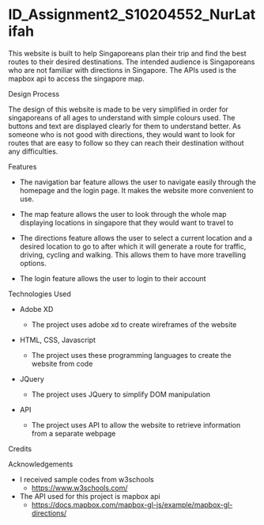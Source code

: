 # ID_Assignment2_S10204552_NurLatifah

This website is built to help Singaporeans plan their trip and find the best routes to their desired destinations. The intended audience is Singaporeans who are not familiar with directions in Singapore. The APIs used is the mapbox api to access the singapore map.


Design Process

The design of this website is made to be very simplified in order for singaporeans of all ages to understand with simple colours used. The buttons and text are displayed clearly for them to understand better. As someone who is not good with directions, they would want to look for routes that are easy to follow so they can reach their destination without any difficulties.


Features

- The navigation bar feature allows the user to navigate easily through the homepage and the login page. It makes the website more convenient to use.

- The map feature allows the user to look through the whole map displaying locations in singapore that they would want to travel to

- The directions feature allows the user to select a current location and a desired location to go to after which it will generate a route for traffic, driving, cycling and walking. This allows them to have more travelling options.

- The login feature allows the user to login to their account 


Technologies Used

- Adobe XD
    - The project uses adobe xd to create wireframes of the website

- HTML, CSS, Javascript
    - The project uses these programming languages to create the website from code

- JQuery
    - The project uses JQuery to simplify DOM manipulation

- API
    - The project uses API to allow the website to retrieve information from a separate webpage


Credits

Acknowledgements
- I received sample codes from w3schools
    - https://www.w3schools.com/
- The API used for this project is mapbox api
    - https://docs.mapbox.com/mapbox-gl-js/example/mapbox-gl-directions/

